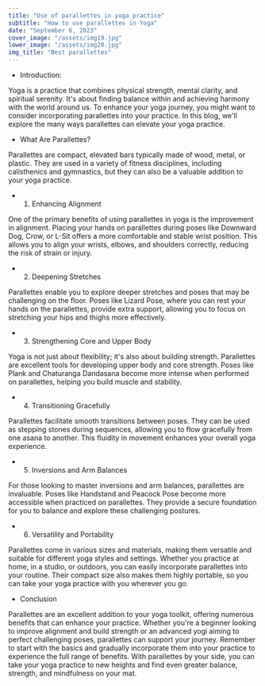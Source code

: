 ```yaml
---
title: "Use of parallettes in yoga practice"
subtitle: "How to use parallettes in Yoga"
date: "September 6, 2023"
cover_image: "/assets/img19.jpg"
lower_image: "/assets/img20.jpg"
img_title: "Best parallettes"
---
```



* Introduction:

Yoga is a practice that combines physical strength, mental clarity, and spiritual serenity. It's about finding balance within and achieving harmony with the world around us. To enhance your yoga journey, you might want to consider incorporating parallettes into your practice. In this blog, we'll explore the many ways parallettes can elevate your yoga practice.

* What Are Parallettes?

Parallettes are compact, elevated bars typically made of wood, metal, or plastic. They are used in a variety of fitness disciplines, including calisthenics and gymnastics, but they can also be a valuable addition to your yoga practice.

* 1. Enhancing Alignment

One of the primary benefits of using parallettes in yoga is the improvement in alignment. Placing your hands on parallettes during poses like Downward Dog, Crow, or L-Sit offers a more comfortable and stable wrist position. This allows you to align your wrists, elbows, and shoulders correctly, reducing the risk of strain or injury.

* 2. Deepening Stretches

Parallettes enable you to explore deeper stretches and poses that may be challenging on the floor. Poses like Lizard Pose, where you can rest your hands on the parallettes, provide extra support, allowing you to focus on stretching your hips and thighs more effectively.

* 3. Strengthening Core and Upper Body

Yoga is not just about flexibility; it's also about building strength. Parallettes are excellent tools for developing upper body and core strength. Poses like Plank and Chaturanga Dandasana become more intense when performed on parallettes, helping you build muscle and stability.

* 4. Transitioning Gracefully

Parallettes facilitate smooth transitions between poses. They can be used as stepping stones during sequences, allowing you to flow gracefully from one asana to another. This fluidity in movement enhances your overall yoga experience.

* 5. Inversions and Arm Balances

For those looking to master inversions and arm balances, parallettes are invaluable. Poses like Handstand and Peacock Pose become more accessible when practiced on parallettes. They provide a secure foundation for you to balance and explore these challenging postures.

* 6. Versatility and Portability

Parallettes come in various sizes and materials, making them versatile and suitable for different yoga styles and settings. Whether you practice at home, in a studio, or outdoors, you can easily incorporate parallettes into your routine. Their compact size also makes them highly portable, so you can take your yoga practice with you wherever you go.

* Conclusion

Parallettes are an excellent addition to your yoga toolkit, offering numerous benefits that can enhance your practice. Whether you're a beginner looking to improve alignment and build strength or an advanced yogi aiming to perfect challenging poses, parallettes can support your journey. Remember to start with the basics and gradually incorporate them into your practice to experience the full range of benefits. With parallettes by your side, you can take your yoga practice to new heights and find even greater balance, strength, and mindfulness on your mat.
